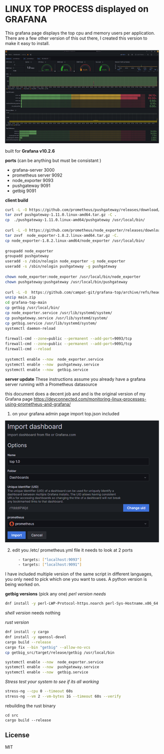 # **LINUX TOP PROCESS displayed on GRAFANA**

This grafana page displays the top cpu and memory users per application. There are a few other version of this out there, I created this version to make it easy to install. 


![App Screenshot](top.png)

 built for **Grafana v10.2.6**




**ports**  (can be anything but must be consistant )
- grafana-server 3000
- prometheus server 9092
- node_exporter 9093
- pushgateway 9091
- getbig 9091

**client build**
```sh
curl -L -O https://github.com/prometheus/pushgateway/releases/download/v1.11.0/pushgateway-1.11.0.linux-amd64.tar.gz
tar zxvf pushgateway-1.11.0.linux-amd64.tar.gz -C .
cp  ./pushgateway-1.11.0.linux-amd64/pushgateway /usr/local/bin/

curl -L -O https://github.com/prometheus/node_exporter/releases/download/v1.8.2/node_exporter-1.8.2.linux-amd64.tar.gz
tar zxvf  node_exporter-1.8.2.linux-amd64.tar.gz -C.
cp node_exporter-1.8.2.linux-amd64/node_exporter /usr/local/bin/

groupadd node_exporter
groupadd pushgateway
useradd -s /sbin/nologin node_exporter -g node_exporter
useradd -s /sbin/nologin pushgateway -g pushgateway

chown node_exporter:node_exporter /usr/local/bin/node_exporter
chown pushgateway:pushgateway /usr/local/bin/pushgateway

curl -L -O  https://github.com/campat-git/grafana-top/archive/refs/heads/main.zip
unzip main.zip
cd grafana-top-main
cp getbig /usr/local/bin/
cp node_exporter.service /usr/lib/systemd/system/
cp pushgateway.service /usr/lib/systemd/system/
cp getbig.service /usr/lib/systemd/system/
systemctl daemon-reload

firewall-cmd --zone=public --permanent --add-port=9093/tcp
firewall-cmd --zone=public --permanent --add-port=9091/tcp
firewall-cmd --reload

systemctl enable --now  node_exporter.service
systemctl enable --now  pushgateway.service
systemctl enable --now  getbig.service
```

**server update** 
These instructions assume you already have a grafana server running with a Prometheus datasource 

this document does a decent job and  and is the original version of  my Grafana page
https://devconnected.com/monitoring-linux-processes-using-prometheus-and-grafana/

1. on your grafana admin page import top.json included

![App Screenshot](import.png)

2. edit you /etc/ prometheus.yml file it needs to look at 2 ports

```sh
      - targets: ["localhost:9093"]
      - targets: ["localhost:9091"]

```

I have included multiple version of the same script in different languages, you only need to pick which one you want to uses. A python version is being worked on.

**getbig versions**  (pick any one)
*perl version needs*
```sh
dnf install -y perl-LWP-Protocol-https.noarch perl-Sys-Hostname.x86_64
```
*shell version* 
needs nothing

*rust version*
```sh
dnf install -y cargo
dnf install -y openssl-devel
cargo build --release
cargo fix --bin "getbig" --allow-no-vcs
cp getbig_src/target/release/getbig /usr/local/bin
```

```sh
systemctl enable --now  node_exporter.service
systemctl enable --now  pushgateway.service
systemctl enable --now  getbig.service
```

*Stress test your system to see if its all working*

```sh
stress-ng --cpu 0 --timeout 60s
stress-ng --vm 2 --vm-bytes 1G --timeout 60s --verify
```

rebuilding the rust binary 
```
cd src
cargo build --release
```

## License

MIT

